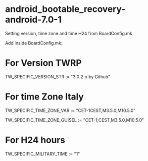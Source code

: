 # android_bootable_recovery-android-7.0-1

Setting version, time zone and time H24 from BoardConfig.mk

Add inside BoardConfig.mk:

# For Version TWRP
TW_SPECIFIC_VERSION_STR := "3.0.2-x by Github"

# For time Zone Italy
TW_SPECIFIC_TIME_ZONE_VAR := "CET-1CEST,M3.5.0,M10.5.0"

TW_SPECIFIC_TIME_ZONE_GUISEL := "CET-1;CEST,M3.5.0,M10.5.0"

# For H24 hours
TW_SPECIFIC_MILITARY_TIME := "1"
